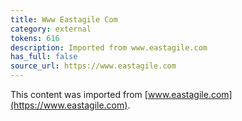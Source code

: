 ```yaml
---
title: Www Eastagile Com
category: external
tokens: 616
description: Imported from www.eastagile.com
has_full: false
source_url: https://www.eastagile.com
---
```


This content was imported from [www.eastagile.com](https://www.eastagile.com).
